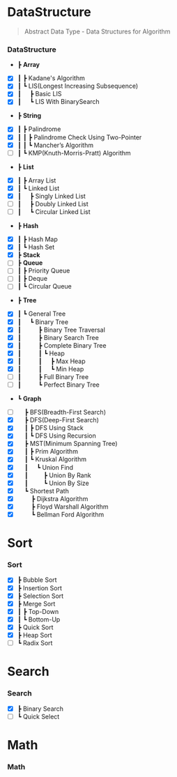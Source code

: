 # DataStructure
> Abstract Data Type - Data Structures for Algorithm
### DataStructure
- ┣ __Array__
- [x] ┃&nbsp;┣ Kadane's Algorithm
- [x] ┃&nbsp;┗ LIS(Longest Increasing Subsequence)
- [x] ┃&nbsp;&nbsp;&nbsp;&nbsp;&nbsp;┣ Basic LIS
- [x] ┃&nbsp;&nbsp;&nbsp;&nbsp;&nbsp;┗ LIS With BinarySearch
- ┣ __String__
- [x] ┃&nbsp;┣ Palindrome
- [x] ┃&nbsp;┃&nbsp;┣ Palindrome Check Using Two-Pointer
- [x] ┃&nbsp;┃&nbsp;┗ Mancher’s Algorithm
- [ ] ┃&nbsp;┗ KMP(Knuth-Morris-Pratt) Algorithm
- ┣ __List__
- [x] ┃&nbsp;┣ Array List
- [x] ┃&nbsp;┗ Linked List
- [x] ┃&nbsp;&nbsp;&nbsp;&nbsp;&nbsp;┣ Singly Linked List
- [ ] ┃&nbsp;&nbsp;&nbsp;&nbsp;&nbsp;┣ Doubly Linked List
- [ ] ┃&nbsp;&nbsp;&nbsp;&nbsp;&nbsp;┗ Circular Linked List
- ┣ __Hash__
- [x] ┃&nbsp;┣ Hash Map
- [x] ┃&nbsp;┗ Hash Set
- [x] ┣ __Stack__
- [ ] ┣ __Queue__
- [ ] ┃&nbsp;┣ Priority Queue
- [ ] ┃&nbsp;┣ Deque
- [ ] ┃&nbsp;┗ Circular Queue
- ┣ __Tree__
- [x] ┃&nbsp;┗ General Tree
- [x] ┃&nbsp;&nbsp;&nbsp;&nbsp;&nbsp;┗ Binary Tree
- [x] ┃&nbsp;&nbsp;&nbsp;&nbsp;&nbsp;&nbsp;&nbsp;&nbsp;&nbsp;&nbsp;┣ Binary Tree Traversal
- [x] ┃&nbsp;&nbsp;&nbsp;&nbsp;&nbsp;&nbsp;&nbsp;&nbsp;&nbsp;&nbsp;┣ Binary Search Tree
- [x] ┃&nbsp;&nbsp;&nbsp;&nbsp;&nbsp;&nbsp;&nbsp;&nbsp;&nbsp;&nbsp;┣ Complete Binary Tree
- [x] ┃&nbsp;&nbsp;&nbsp;&nbsp;&nbsp;&nbsp;&nbsp;&nbsp;&nbsp;&nbsp;┃&nbsp;┗ Heap
- [x] ┃&nbsp;&nbsp;&nbsp;&nbsp;&nbsp;&nbsp;&nbsp;&nbsp;&nbsp;&nbsp;┃&nbsp;&nbsp;&nbsp;&nbsp;&nbsp;┣ Max Heap
- [x] ┃&nbsp;&nbsp;&nbsp;&nbsp;&nbsp;&nbsp;&nbsp;&nbsp;&nbsp;&nbsp;┃&nbsp;&nbsp;&nbsp;&nbsp;&nbsp;┗ Min Heap
- [ ] ┃&nbsp;&nbsp;&nbsp;&nbsp;&nbsp;&nbsp;&nbsp;&nbsp;&nbsp;&nbsp;┣ Full Binary Tree
- [ ] ┃&nbsp;&nbsp;&nbsp;&nbsp;&nbsp;&nbsp;&nbsp;&nbsp;&nbsp;&nbsp;┗ Perfect Binary Tree
- ┗ __Graph__
- [ ] &nbsp;&nbsp;&nbsp;&nbsp;┣ BFS(Breadth-First Search)
- [x] &nbsp;&nbsp;&nbsp;&nbsp;┣ DFS(Deep-First Search)
- [x] &nbsp;&nbsp;&nbsp;&nbsp;┃&nbsp;┣ DFS Using Stack
- [x] &nbsp;&nbsp;&nbsp;&nbsp;┃&nbsp;┗ DFS Using Recursion
- [x] &nbsp;&nbsp;&nbsp;&nbsp;┣ MST(Minimum Spanning Tree)
- [x] &nbsp;&nbsp;&nbsp;&nbsp;┃&nbsp;┣ Prim Algorithm
- [x] &nbsp;&nbsp;&nbsp;&nbsp;┃&nbsp;┗ Kruskal Algorithm
- [x] &nbsp;&nbsp;&nbsp;&nbsp;┃&nbsp;&nbsp;&nbsp;&nbsp;&nbsp;┗ Union Find
- [x] &nbsp;&nbsp;&nbsp;&nbsp;┃&nbsp;&nbsp;&nbsp;&nbsp;&nbsp;&nbsp;&nbsp;&nbsp;&nbsp;┣ Union By Rank
- [x] &nbsp;&nbsp;&nbsp;&nbsp;┃&nbsp;&nbsp;&nbsp;&nbsp;&nbsp;&nbsp;&nbsp;&nbsp;&nbsp;┗ Union By Size
- [x] &nbsp;&nbsp;&nbsp;&nbsp;┗ Shortest Path
- [x] &nbsp;&nbsp;&nbsp;&nbsp;&nbsp;&nbsp;&nbsp;&nbsp;┣ Dijkstra Algorithm
- [x] &nbsp;&nbsp;&nbsp;&nbsp;&nbsp;&nbsp;&nbsp;&nbsp;┣ Floyd Warshall Algorithm 
- [x] &nbsp;&nbsp;&nbsp;&nbsp;&nbsp;&nbsp;&nbsp;&nbsp;┗ Bellman Ford Algorithm

# Sort
### Sort
- [x] ┣ Bubble Sort
- [x] ┣ Insertion Sort
- [x] ┣ Selection Sort
- [x] ┣ Merge Sort
- [x] ┃&nbsp;┣ Top-Down
- [x] ┃&nbsp;┗ Bottom-Up
- [x] ┣ Quick Sort
- [x] ┣ Heap Sort
- [ ] ┗ Radix Sort

# Search
### Search
- [x] ┣ Binary Search
- [ ] ┗ Quick Select

# Math
### Math
